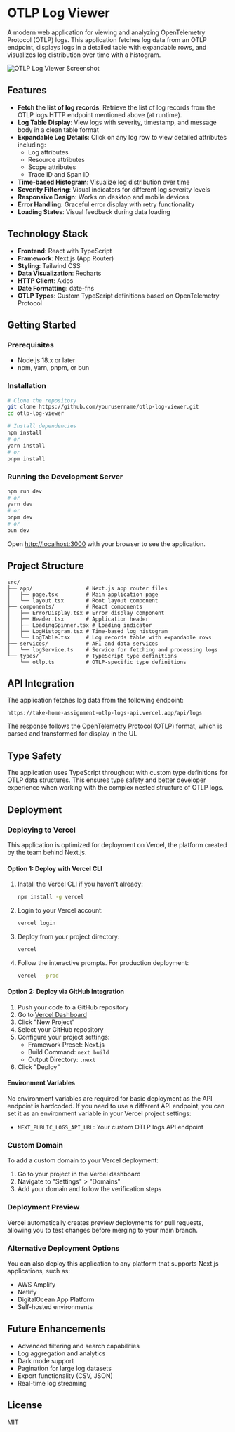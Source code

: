 # OTLP Log Viewer

A modern web application for viewing and analyzing OpenTelemetry Protocol (OTLP) logs. This application fetches log data from an OTLP endpoint, displays logs in a detailed table with expandable rows, and visualizes log distribution over time with a histogram.

![OTLP Log Viewer Screenshot](https://via.placeholder.com/800x450.png?text=OTLP+Log+Viewer)

## Features
- **Fetch the list of log records**: Retrieve the list of log records from the OTLP logs HTTP endpoint mentioned above (at runtime).
- **Log Table Display**: View logs with severity, timestamp, and message body in a clean table format
- **Expandable Log Details**: Click on any log row to view detailed attributes including:
  - Log attributes
  - Resource attributes
  - Scope attributes
  - Trace ID and Span ID
- **Time-based Histogram**: Visualize log distribution over time
- **Severity Filtering**: Visual indicators for different log severity levels
- **Responsive Design**: Works on desktop and mobile devices
- **Error Handling**: Graceful error display with retry functionality
- **Loading States**: Visual feedback during data loading

## Technology Stack

- **Frontend**: React with TypeScript
- **Framework**: Next.js (App Router)
- **Styling**: Tailwind CSS
- **Data Visualization**: Recharts
- **HTTP Client**: Axios
- **Date Formatting**: date-fns
- **OTLP Types**: Custom TypeScript definitions based on OpenTelemetry Protocol

## Getting Started

### Prerequisites

- Node.js 18.x or later
- npm, yarn, pnpm, or bun

### Installation

```bash
# Clone the repository
git clone https://github.com/yourusername/otlp-log-viewer.git
cd otlp-log-viewer

# Install dependencies
npm install
# or
yarn install
# or
pnpm install
```

### Running the Development Server

```bash
npm run dev
# or
yarn dev
# or
pnpm dev
# or
bun dev
```

Open [http://localhost:3000](http://localhost:3001) with your browser to see the application.

## Project Structure

```
src/
├── app/                 # Next.js app router files
│   ├── page.tsx         # Main application page
│   └── layout.tsx       # Root layout component
├── components/          # React components
│   ├── ErrorDisplay.tsx # Error display component
│   ├── Header.tsx       # Application header
│   ├── LoadingSpinner.tsx # Loading indicator
│   ├── LogHistogram.tsx # Time-based log histogram
│   └── LogTable.tsx     # Log records table with expandable rows
├── services/            # API and data services
│   └── logService.ts    # Service for fetching and processing logs
└── types/               # TypeScript type definitions
    └── otlp.ts          # OTLP-specific type definitions
```

## API Integration

The application fetches log data from the following endpoint:

```
https://take-home-assignment-otlp-logs-api.vercel.app/api/logs
```

The response follows the OpenTelemetry Protocol (OTLP) format, which is parsed and transformed for display in the UI.

## Type Safety

The application uses TypeScript throughout with custom type definitions for OTLP data structures. This ensures type safety and better developer experience when working with the complex nested structure of OTLP logs.

## Deployment

### Deploying to Vercel

This application is optimized for deployment on Vercel, the platform created by the team behind Next.js.

#### Option 1: Deploy with Vercel CLI

1. Install the Vercel CLI if you haven't already:
   ```bash
   npm install -g vercel
   ```

2. Login to your Vercel account:
   ```bash
   vercel login
   ```

3. Deploy from your project directory:
   ```bash
   vercel
   ```

4. Follow the interactive prompts. For production deployment:
   ```bash
   vercel --prod
   ```

#### Option 2: Deploy via GitHub Integration

1. Push your code to a GitHub repository
2. Go to [Vercel Dashboard](https://vercel.com/dashboard)
3. Click "New Project"
4. Select your GitHub repository
5. Configure your project settings:
   - Framework Preset: Next.js
   - Build Command: `next build`
   - Output Directory: `.next`
6. Click "Deploy"

#### Environment Variables

No environment variables are required for basic deployment as the API endpoint is hardcoded. If you need to use a different API endpoint, you can set it as an environment variable in your Vercel project settings:

- `NEXT_PUBLIC_LOGS_API_URL`: Your custom OTLP logs API endpoint

### Custom Domain

To add a custom domain to your Vercel deployment:

1. Go to your project in the Vercel dashboard
2. Navigate to "Settings" > "Domains"
3. Add your domain and follow the verification steps

### Deployment Preview

Vercel automatically creates preview deployments for pull requests, allowing you to test changes before merging to your main branch.

### Alternative Deployment Options

You can also deploy this application to any platform that supports Next.js applications, such as:

- AWS Amplify
- Netlify
- DigitalOcean App Platform
- Self-hosted environments

## Future Enhancements

- Advanced filtering and search capabilities
- Log aggregation and analytics
- Dark mode support
- Pagination for large log datasets
- Export functionality (CSV, JSON)
- Real-time log streaming

## License

MIT

